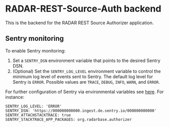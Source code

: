 # RADAR-REST-Source-Auth backend

This is the backend for the RADAR REST Source Authorizer application.

## Sentry monitoring

To enable Sentry monitoring:
1. Set a `SENTRY_DSN` environment variable that points to the desired Sentry DSN.
2. (Optional) Set the `SENTRY_LOG_LEVEL` environment variable to control the minimum log level of events sent to Sentry.
   The default log level for Sentry is `ERROR`. Possible values are `TRACE`, `DEBUG`, `INFO`, `WARN`, and `ERROR`.

For further configuration of Sentry via environmental variables see [here](https://docs.sentry.io/platforms/java/configuration/#configuration-via-the-runtime-environment). For instance:

```
SENTRY_LOG_LEVEL: 'ERROR'
SENTRY_DSN: 'https://000000000000.ingest.de.sentry.io/000000000000'
SENTRY_ATTACHSTACKTRACE: true
SENTRY_STACKTRACE_APP_PACKAGES: org.radarbase.authorizer
```
